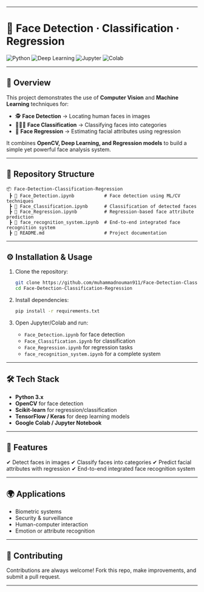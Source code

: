 
---

# 👤 Face Detection · Classification · Regression

![Python](https://img.shields.io/badge/Python-3.x-blue?logo=python)
![Deep Learning](https://img.shields.io/badge/Deep%20Learning-CNN-orange?logo=tensorflow)
![Jupyter](https://img.shields.io/badge/Notebook-Jupyter-orange?logo=jupyter)
![Colab](https://img.shields.io/badge/Google-Colab-yellow?logo=googlecolab)

---

## 📌 Overview

This project demonstrates the use of **Computer Vision** and **Machine Learning** techniques for:

* 🕵️ **Face Detection** → Locating human faces in images
* 🧑‍🤝‍🧑 **Face Classification** → Classifying faces into categories
* 📏 **Face Regression** → Estimating facial attributes using regression

It combines **OpenCV, Deep Learning, and Regression models** to build a simple yet powerful face analysis system.

---

## 📂 Repository Structure

```
📦 Face-Detection-Classification-Regression
 ┣ 📜 Face_Detection.ipynb           # Face detection using ML/CV techniques
 ┣ 📜 Face_Classification.ipynb      # Classification of detected faces
 ┣ 📜 Face_Regression.ipynb          # Regression-based face attribute prediction
 ┣ 📜 face_recognition_system.ipynb  # End-to-end integrated face recognition system
 ┣ 📜 README.md                      # Project documentation
```

---

## ⚙️ Installation & Usage

1. Clone the repository:

   ```bash
   git clone https://github.com/muhammadnouman911/Face-Detection-Classification-Regression.git
   cd Face-Detection-Classification-Regression
   ```

2. Install dependencies:

   ```bash
   pip install -r requirements.txt
   ```

3. Open Jupyter/Colab and run:

   * `Face_Detection.ipynb` for face detection
   * `Face_Classification.ipynb` for classification
   * `Face_Regression.ipynb` for regression tasks
   * `face_recognition_system.ipynb` for a complete system

---

## 🛠️ Tech Stack

* **Python 3.x**
* **OpenCV** for face detection
* **Scikit-learn** for regression/classification
* **TensorFlow / Keras** for deep learning models
* **Google Colab / Jupyter Notebook**

---

## 🚀 Features

✔ Detect faces in images
✔ Classify faces into categories
✔ Predict facial attributes with regression
✔ End-to-end integrated face recognition system

---

## 🌍 Applications

* Biometric systems
* Security & surveillance
* Human-computer interaction
* Emotion or attribute recognition

---

## 🤝 Contributing

Contributions are always welcome! Fork this repo, make improvements, and submit a pull request.

---

